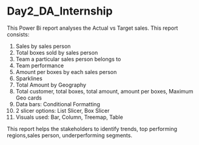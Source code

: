 # Day2_DA_Internship
This Power Bi report analyses the Actual vs Target sales. This report consists:
1. Sales by sales person
2. Total boxes sold by sales person
3. Team a particular sales person belongs to
4. Team performance
5. Amount per boxes by each sales person
6. Sparklines
7. Total Amount by Geography
8. Total customer, total boxes, total amount, amount per boxes, Maximum Geo cards
9. Data bars: Conditional Formatting
10. 2 slicer options: List Slicer, Box Slicer
11. Visuals used: Bar, Column, Treemap, Table

This report helps the stakeholders to identify trends, top performing regions,sales person, underperforming segments.
